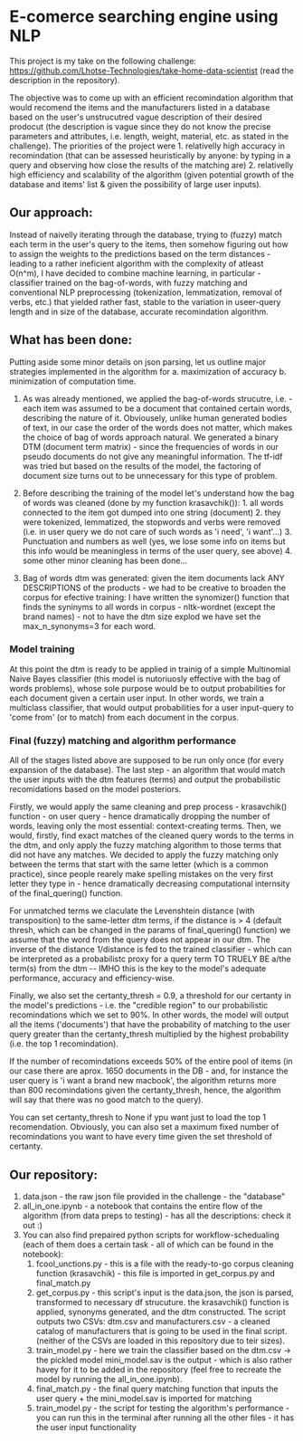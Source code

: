 # E-comerce searching engine using NLP

This project is my take on the following challenge: https://github.com/Lhotse-Technologies/take-home-data-scientist (read the description in the repository).

The objective was to come up with an efficient recomindation algorithm that would recomend the items and the manufacturers listed in a database based on the user's unstrucutred vague description of their desired prodocut (the description is vague since they do not know the precise parameters and attributes, i.e. length, weight, material, etc. as stated in the challenge). The priorities of the project were 1. relativelly high accuracy in recomindation (that can be assessed heuristically by anyone: by typing in a query and observing how close the results of the matching are) 2. relativelly high efficiency and scalability of the algorithm (given potential growth of the database and items' list & given the possibility of large user inputs).


## Our approach:

Instead of naivelly iterating through the database, trying to (fuzzy) match each term in the user's query to the items, then somehow figuring out how to assign the weights to the predictions based on the term distances - leading to a rather ineficient algorithm with the complexity of atleast O(n^m), I have decided to combine machine learning, in particular - classifier trained on the bag-of-words, with fuzzy matching and conventional NLP preprocessing (tokenization, lemmatization, removal of verbs, etc.) that yielded rather fast, stable to the variation in useer-query length and in size of the database, accurate recomindation algorithm. 


## What has been done:

Putting aside some minor details on json parsing, let us outline major strategies implemented in the algorithm for  a. maximization of accuracy b. minimization of computation time.

1. As was already mentioned, we applied the bag-of-words strucutre, i.e. - each item was assumed to be a document that contained certain words, describing the nature of it. Obviousely, unlike human generated bodies of text, in our case the order of the words does not matter, which makes the choice of bag of words approach natural. We generated a binary DTM (document term matrix) - since the frequencies of words in our pseudo documents do not give any meaningful information. The tf-idf was tried but based on the results of the model, the factoring of document size turns out to be unnecessary for this type of problem. 
2. Before describing the training of the model let's understand how the bag of words was cleaned (done by my function krasavchik()):
        1. all words connected to the item got dumped into one string (document)
        2. they were tokenized, lemmatized, the stopwords and verbs were removed (i.e. in user query we do not care of such words as 'i need', 'i want'...)
        3. Punctuation and numbers as well (yes, we lose some info on items but this info would be meaningless in terms of the user query, see above)
        4. some other minor cleaning has been done...

3. Bag of words dtm was generated: given the item documents lack ANY DESCRIPTIONS of the products - we had to be creative to broaden the corpus for efective training:
I have written the synomizer() function that finds the syninyms to all words in corpus - nltk-wordnet (except the brand names) - not to have the dtm size explod we have set the max_n_synonyms=3 for each word.


### Model training 

At this point the dtm is ready to be applied in trainig of a simple Multinomial Naive Bayes classifier (this model is nutoriuosly effective with the bag of words problems), whose sole purpose would be to output probabilities for each document given a certain user input. In other words, we train a multiclass classifier, that would output probabilities for a user input-query to 'come from' (or to match) from each document in the corpus.


### Final (fuzzy) matching and algorithm performance

All of the stages listed above are supposed to be run only once (for every expansion of the database). The last step - an algorithm that would match the user inputs with the dtm features (terms) and output the probabilistic recomidations based on the model posteriors. 

Firstly, we would apply the same cleaning and prep process - krasavchik() function - on user query - hence dramatically dropping the number of words, leaving only the most essential: context-creating terms. Then, we would, firstly, find exact matches of the cleaned query words to the terms in the dtm, and only apply the fuzzy matching algorithm to those terms that did not have any matches. We decided to apply the fuzzy matching only between the terms that start with the same letter (which is a common practice), since people rearely make spelling mistakes on the very first letter they type in - hence dramatically decreasing computational internsity of the final_quering() function. 

For unmatched terms we claculate the Levenshtein distance (with transposition) to the same-letter dtm terms, if the distance is > 4 (default thresh, which can be changed in the params of final_quering() function) we assume that the word from the query does not appear in our dtm. The inverse of the distance 1/distance is fed to the trained classifier - which can be interpreted as a probabilistc proxy for a query term TO TRUELY BE a/the term(s) from the dtm -- IMHO this is the key to the model's adequate performance, accuracy and efficiency-wise.  

Finally, we also set the certanty_thresh = 0.9, a threshold for our certanty in the model's predictions - i.e. the "credible region" to our probabilistic recomindations which we set to 90%. In other words, the model will output all the items ('documents') that have the probability of matching to the user query greater than the certanty_thresh multiplied by the highest probability (i.e. the top 1 recomindation). 

If the number of recomindations exceeds 50% of the entire pool of items (in our case there are aprox. 1650 documents in the DB - and, for instance the user query is 'i want a brand new macbook', the algorithm returns more than 800 recomindations given the certanty_thresh, hence, the algorithm will say that there was no good match to the query).

You can set certanty_thresh to None if ypu want just to load the top 1 recomendation. Obviously, you can also set a maximum fixed number of recomindations you want to have every time given the set threshold of certanty. 


## Our repository:
1. data.json - the raw json file provided in the challenge - the "database"
2. all_in_one.ipynb - a notebook that contains the entire flow of the algorithm (from data preps to testing) - has all the descriptions: check it out :)
3. You can also find prepaired python scripts for workflow-schedualing (each of them does a certain task - all of which can be found in the notebook):
    1. fcool_unctions.py - this is a file with the ready-to-go corpus cleaning function (krasavchik) - this file is imported in get_corpus.py and final_match.py 
    2. get_corpus.py - this script's input is the data.json, the json is parsed, transformed to necessary df strucuture. the krasavchik() function is applied, synonyms generated, and the dtm constructed. The script outputs two CSVs: dtm.csv and manufacturers.csv - a cleaned catalog of manufacturers that is going to be used in the final script. (neither of the CSVs are loaded in this repository due to teir sizes).
    3. train_model.py - here we train the classifier based on the dtm.csv -> the pickled model mini_model.sav is the output - which is also rather havey for it to be added in the repository (feel free to recreate the model by running the all_in_one.ipynb).
    4. final_match.py - the final query matching function that inputs the user query + the mini_model.sav is imported for matching
    5. train_model.py - the script for testing the algorithm's performance - you can run this in the terminal after running all the other files - it has the user input functionality
